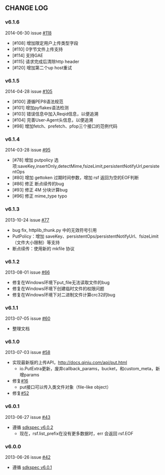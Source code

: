 ## CHANGE LOG

### v6.1.6

2014-06-30 issue [#118](https://github.com/qiniu/python-sdk/pull/118)
- [#108] 增加限定用户上传类型字段
- [#110] 0字节文件上传支持
- [#114] 支持GAE
- [#115] 请求完成后清除http header
- [#120] 增加第二个up host重试

### v6.1.5

2014-04-28 issue [#105](https://github.com/qiniu/python-sdk/pull/105)
- [#100] 遵循PEP8语法规范
- [#101] 增加pyflakes语法检测
- [#103] 错误信息中加入Reqid信息，以便追溯
- [#104] 完善User-Agent头信息，以便追溯
- [#98] 增加fetch、prefetch、pfop三个接口的范例代码

### v6.1.4

2014-03-28 issue [#95](https://github.com/qiniu/python-sdk/pull/95)

- [#78] 增加 putpolicy 选项:saveKey,insertOnly,detectMime,fsizeLimit,persistentNotifyUrl,persistentOps
- [#80] 增加 gettoken 过期时间参数，增加 rsf 返回为空的EOF判断
- [#86] 修正 断点续传的bug
- [#93] 修正 4M 分块计算bug
- [#96] 修正 mime_type typo

### v6.1.3

2013-10-24 issue [#77](https://github.com/qiniu/python-sdk/pull/77)

- bug fix, httplib_thunk.py 中的无效符号引用
- PutPolicy：增加 saveKey、persistentOps/persistentNotifyUrl、fsizeLimit（文件大小限制）等支持
- 断点续传：使用新的 mkfile 协议


### v6.1.2

2013-08-01 issue [#66](https://github.com/qiniu/python-sdk/pull/66)

- 修复在Windows环境下put_file无法读取文件的bug
- 修复在Windows环境下创建临时文件的权限问题
- 修复在Windows环境下对二进制文件计算crc32的bug


### v6.1.1

2013-07-05 issue [#60](https://github.com/qiniu/python-sdk/pull/60)

- 整理文档


### v6.1.0

2013-07-03 issue [#58](https://github.com/qiniu/python-sdk/pull/58)

- 实现最新版的上传API，<http://docs.qiniu.com/api/put.html>
	- io.PutExtra更新，废弃callback_params，bucket，和custom_meta，新增params
- 修复[#16](https://github.com/qiniu/python-sdk/issues/16)
	- put接口可以传入类文件对象（file-like object）
- 修复[#52](https://github.com/qiniu/python-sdk/issues/52)


### v6.0.1

2013-06-27 issue [#43](https://github.com/qiniu/python-sdk/pull/43)

- 遵循 [sdkspec v6.0.2](https://github.com/qiniu/sdkspec/tree/v6.0.2)
	- 现在，rsf.list_prefix在没有更多数据时，err 会返回 rsf.EOF


### v6.0.0

2013-06-26 issue [#42](https://github.com/qiniu/python-sdk/pull/42)

- 遵循 [sdkspec v6.0.1](https://github.com/qiniu/sdkspec/tree/v6.0.1)
